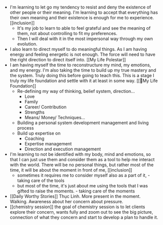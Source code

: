 - I'm learning to let go my tendency to resist and deny the existence of other people or their meaning. I'm learning to accept that everything has their own meaning and their existence is enough for me to experience. [[inclusion]]
    - It's my job to learn to able to feel grateful and see the meaning of them, not about controlling to fit my preferences.
    - Then I will deal with it in the most impersonal way through my own evolution.
- I also learn to direct myself to do meaningful things. As I am having energy and feeling energetic is not enough. The force will need to have the right direction to direct itself into. [[My Life Polestar]]
- I am having myself the time to reconstructure my mind, my emotions, and my energy. I'm also taking the time to build up my true mastery and the system. Truly doing this before going to teach this. This is a stage I truly my life foundation and settle with it at least in some way. [[🌱My Life Foundation]]
    - Re-defining my way of thinking, belief system, direction...
        - Love
        - Family
        - Career/ Contribution
        - Strengths
        - Means/ Money/ Techniques...
    - Building a personal system development management and living process
    - Build up expertise on 
        - Coaching
        - Expertise management
        - Direction and execution management
- I'm learning to not be identified with my body, mind and emotions, so that I can just use them and consider them as a tool to help me interact with the world. There will be no personal things, but rather most of the time, it will be about the moment in front of me, [[inclusion]]
    - sometimes it requires me to consider myself also as a part of it, - taking care of the tools
    - but most of the time, it's just about me using the tools that I was gifted to raise the moments. - taking care of the moments 
- [[Daily Worthy Stories]] Thục Linh. More present in the moment. Walking. Awareness about her concern about pressure.
- [[chemistry session]] the goal of chemistry session is to let clients explore their concern, wants fully and zoom out to see the big picture, connection of what they concern and start to develop a plan to handle it.
